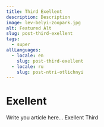 ```yaml
---
title: Third Exellent
description: Description
image: lev-belyi-zoopark.jpg
alt: Featured Alt
slug: post-third-exellent
tags:
  - super
allLanguages:
  - locale: en
    slug: post-third-exellent
  - locale: ru
    slug: post-ntri-otlichnyi
---
```

# Exellent
Write you article here... Exellent Third